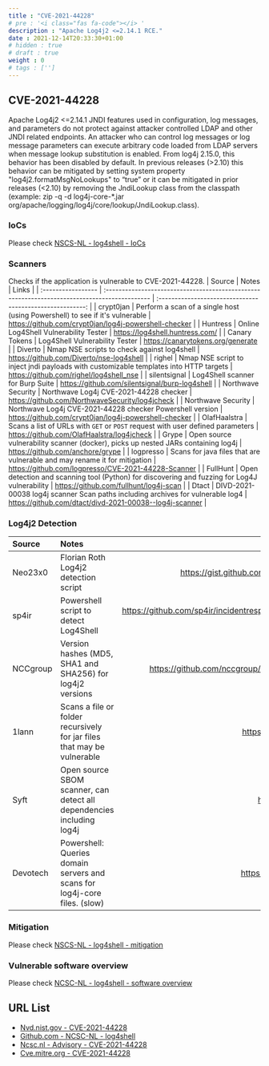 ```yaml
---
title : "CVE-2021-44228"
# pre : '<i class="fas fa-code"></i> '
description : "Apache Log4j2 <=2.14.1 RCE."
date : 2021-12-14T20:33:30+01:00
# hidden : true
# draft : true
weight : 0
# tags : ['']
---
```


## CVE-2021-44228

Apache Log4j2 <=2.14.1 JNDI features used in configuration, log messages, and parameters do not protect against attacker controlled LDAP and other JNDI related endpoints. An attacker who can control log messages or log message parameters can execute arbitrary code loaded from LDAP servers when message lookup substitution is enabled. From log4j 2.15.0, this behavior has been disabled by default. In previous releases (>2.10) this behavior can be mitigated by setting system property "log4j2.formatMsgNoLookups" to “true” or it can be mitigated in prior releases (<2.10) by removing the JndiLookup class from the classpath (example: zip -q -d log4j-core-*.jar org/apache/logging/log4j/core/lookup/JndiLookup.class).

### IoCs

Please check [NSCS-NL - log4shell - IoCs](https://github.com/NCSC-NL/log4shell/blob/main/iocs/README.md)

### Scanners

Checks if the application is vulnerable to CVE-2021-44228.
| Source             | Notes                                                                                         |                           Links                           |
| :----------------- | :-------------------------------------------------------------------------------------------- | :-------------------------------------------------------: |
| crypt0jan          | Perform a scan of a single host (using Powershell) to see if it's vulnerable                  |  <https://github.com/crypt0jan/log4j-powershell-checker>  |
| Huntress           | Online Log4Shell Vulnerability Tester                                                         |             <https://log4shell.huntress.com/>             |
| Canary Tokens      | Log4Shell Vulnerability Tester                                                                |            <https://canarytokens.org/generate>            |
| Diverto            | Nmap NSE scripts to check against log4shell                                                   |        <https://github.com/Diverto/nse-log4shell>         |
| righel             | Nmap NSE script to inject jndi payloads with customizable templates into HTTP targets         |         <https://github.com/righel/log4shell_nse>         |
| silentsignal       | Log4Shell scanner for Burp Suite                                                              |     <https://github.com/silentsignal/burp-log4shell>      |
| Northwave Security | Northwave Log4j CVE-2021-44228 checker                                                        |     <https://github.com/NorthwaveSecurity/log4jcheck>     |
| Northwave Security | Northwave Log4j CVE-2021-44228 checker Powershell version                                     |  <https://github.com/crypt0jan/log4j-powershell-checker>  |
| OlafHaalstra       | Scans a list of URLs with `GET` or `POST` request with user defined parameters                |       <https://github.com/OlafHaalstra/log4jcheck>        |
| Grype              | Open source vulnerability scanner (docker), picks up nested JARs containing log4j             |            <https://github.com/anchore/grype>             |
| logpresso          | Scans for java files that are vulnerable and may rename it for mitigation                     |   <https://github.com/logpresso/CVE-2021-44228-Scanner>   |
| FullHunt           | Open detection and scanning tool (Python) for discovering and fuzzing for Log4J vulnerability |         <https://github.com/fullhunt/log4j-scan>          |
| Dtact              | DIVD-2021-00038 log4j scanner Scan paths including archives for vulnerable log4               | <https://github.com/dtact/divd-2021-00038--log4j-scanner> |

### Log4j2 Detection

| Source   | Notes                                                                     |                                                      Links                                                      |
| :------- | :------------------------------------------------------------------------ | :-------------------------------------------------------------------------------------------------------------: |
| Neo23x0  | Florian Roth Log4j2 detection script                                      |                       <https://gist.github.com/Neo23x0/e4c8b03ff8cdf1fa63b7d15db6e3860b>                        |
| sp4ir    | Powershell script to detect Log4Shell                                     | <https://github.com/sp4ir/incidentresponse/blob/35a2faae8512884bcd753f0de3fa1adc6ec326ed/Get-Log4shellVuln.ps1> |
| NCCgroup | Version hashes (MD5, SHA1 and SHA256) for log4j2 versions                 |               <https://github.com/nccgroup/Cyber-Defence/tree/master/Intelligence/CVE-2021-44228>               |
| 1lann    | Scans a file or folder recursively for jar files that may be vulnerable   |                                   <https://github.com/1lann/log4shelldetect>                                    |
| Syft     | Open source SBOM scanner, can detect all dependencies including log4j     |                                       <https://github.com/anchore/syft/>                                        |
| Devotech | Powershell: Queries domain servers and scans for log4j-core files. (slow) |                                    <https://github.com/devotech/check-log4j>                                    |

### Mitigation

Please check [NSCS-NL - log4shell - mitigation](https://github.com/NCSC-NL/log4shell/blob/main/mitigation/README.md)

### Vulnerable software overview

Please check [NCSC-NL - log4shell - software overview](https://github.com/NCSC-NL/log4shell/blob/main/software/README.md)

## URL List

* [Nvd.nist.gov - CVE-2021-44228](https://nvd.nist.gov/vuln/detail/CVE-2021-44228)
* [Github.com - NCSC-NL - log4shell](https://github.com/NCSC-NL/log4shell)
* [Ncsc.nl - Advisory - CVE-2021-44228](https://www.ncsc.nl/actueel/advisory?id=NCSC-2021-1052)
* [Cve.mitre.org - CVE-2021-44228](https://cve.mitre.org/cgi-bin/cvename.cgi?name=CVE-2021-44228)
